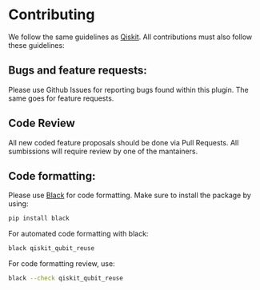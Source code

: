 # Contributing

We follow the same guidelines as [Qiskit](https://qiskit.org/documentation/contributing_to_qiskit.html). All contributions must also follow these guidelines:

## Bugs and feature requests:

Please use Github Issues for reporting bugs found within this plugin. The same goes for feature requests.

## Code Review

All new coded feature proposals should be done via Pull Requests. All sumbissions will require review by one of the mantainers.

## Code formatting:

Please use [Black](https://pypi.org/project/black/) for code formatting.
Make sure to install the package by using:

```sh
pip install black
```
For automated code formatting with black:
```sh
black qiskit_qubit_reuse
```

For code formatting review, use:
```sh
black --check qiskit_qubit_reuse
```